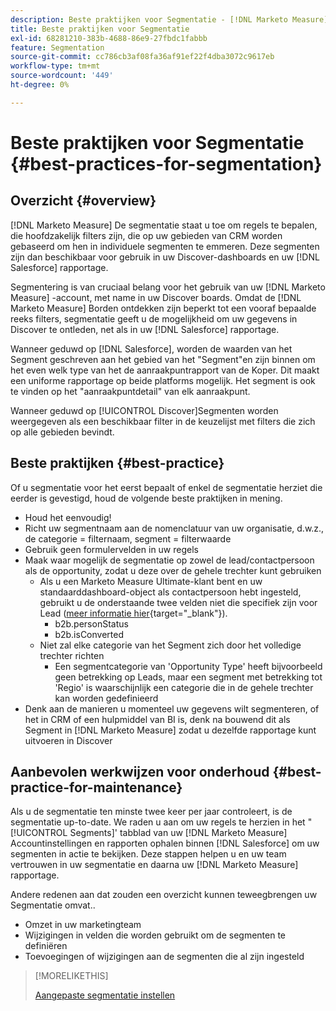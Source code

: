 ```yaml
---
description: Beste praktijken voor Segmentatie - [!DNL Marketo Measure] - Productdocumentatie
title: Beste praktijken voor Segmentatie
exl-id: 68281210-383b-4688-86e9-27fbdc1fabbb
feature: Segmentation
source-git-commit: cc786cb3af08fa36af91ef22f4dba3072c9617eb
workflow-type: tm+mt
source-wordcount: '449'
ht-degree: 0%

---
```


# Beste praktijken voor Segmentatie {#best-practices-for-segmentation}

## Overzicht {#overview}

[!DNL Marketo Measure] De segmentatie staat u toe om regels te bepalen, die hoofdzakelijk filters zijn, die op uw gebieden van CRM worden gebaseerd om hen in individuele segmenten te emmeren. Deze segmenten zijn dan beschikbaar voor gebruik in uw Discover-dashboards en uw [!DNL Salesforce] rapportage.

Segmentering is van cruciaal belang voor het gebruik van uw [!DNL Marketo Measure] -account, met name in uw Discover boards. Omdat de [!DNL Marketo Measure] Borden ontdekken zijn beperkt tot een vooraf bepaalde reeks filters, segmentatie geeft u de mogelijkheid om uw gegevens in Discover te ontleden, net als in uw [!DNL Salesforce] rapportage.

Wanneer geduwd op [!DNL Salesforce], worden de waarden van het Segment geschreven aan het gebied van het &quot;Segment&quot;en zijn binnen om het even welk type van het de aanraakpuntrapport van de Koper. Dit maakt een uniforme rapportage op beide platforms mogelijk. Het segment is ook te vinden op het &quot;aanraakpuntdetail&quot; van elk aanraakpunt.

Wanneer geduwd op [!UICONTROL Discover]Segmenten worden weergegeven als een beschikbaar filter in de keuzelijst met filters die zich op alle gebieden bevindt.

## Beste praktijken {#best-practice}

Of u segmentatie voor het eerst bepaalt of enkel de segmentatie herziet die eerder is gevestigd, houd de volgende beste praktijken in mening.

* Houd het eenvoudig!
* Richt uw segmentnaam aan de nomenclatuur van uw organisatie, d.w.z., de categorie = filternaam, segment = filterwaarde
* Gebruik geen formulervelden in uw regels
* Maak waar mogelijk de segmentatie op zowel de lead/contactpersoon als de opportunity, zodat u deze over de gehele trechter kunt gebruiken
   * Als u een Marketo Measure Ultimate-klant bent en uw standaarddashboard-object als contactpersoon hebt ingesteld, gebruikt u de onderstaande twee velden niet die specifiek zijn voor Lead ([meer informatie hier](/help/marketo-measure-ultimate/data-integrity-requirement.md){target="_blank"}).
      * b2b.personStatus
      * b2b.isConverted
   * Niet zal elke categorie van het Segment zich door het volledige trechter richten
      * Een segmentcategorie van &#39;Opportunity Type&#39; heeft bijvoorbeeld geen betrekking op Leads, maar een segment met betrekking tot &#39;Regio&#39; is waarschijnlijk een categorie die in de gehele trechter kan worden gedefinieerd
* Denk aan de manieren u momenteel uw gegevens wilt segmenteren, of het in CRM of een hulpmiddel van BI is, denk na bouwend dit als Segment in [!DNL Marketo Measure] zodat u dezelfde rapportage kunt uitvoeren in Discover

## Aanbevolen werkwijzen voor onderhoud {#best-practice-for-maintenance}

Als u de segmentatie ten minste twee keer per jaar controleert, is de segmentatie up-to-date. We raden u aan om uw regels te herzien in het &quot;[!UICONTROL Segments]&#39; tabblad van uw [!DNL Marketo Measure] Accountinstellingen en rapporten ophalen binnen [!DNL Salesforce] om uw segmenten in actie te bekijken. Deze stappen helpen u en uw team vertrouwen in uw segmentatie en daarna uw [!DNL Marketo Measure] rapportage.

Andere redenen aan dat zouden een overzicht kunnen teweegbrengen uw Segmentatie omvat..

* Omzet in uw marketingteam
* Wijzigingen in velden die worden gebruikt om de segmenten te definiëren
* Toevoegingen of wijzigingen aan de segmenten die al zijn ingesteld

>[!MORELIKETHIS]
>
>[Aangepaste segmentatie instellen](/help/advanced-marketo-measure-features/segmentation/custom-segmentation.md)
